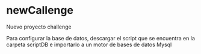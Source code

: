 # newCallenge
Nuevo proyecto challenge

Para configurar la base de datos, descargar el script que se encuentra en la carpeta scriptDB e importarlo a un motor de bases de datos Mysql
